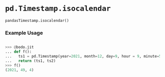 # `pd.Timestamp.isocalendar`

`pandasTimestamp.isocalendar()`

### Example Usage

```py

>>> @bodo.jit
... def f():
...   ts1 = pd.Timestamp(year=2021, month=12, day=9, hour = 9, minute=57, second=44, microsecond=114123).isocalendar()
...   return (ts1, ts2)
>>> f()
(2021, 49, 4)
```
